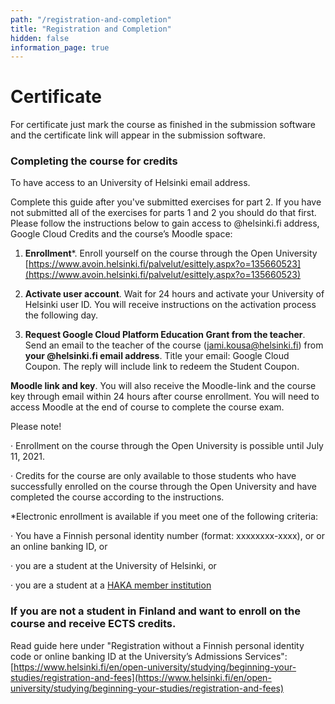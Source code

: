 ```yaml
---
path: "/registration-and-completion"
title: "Registration and Completion"
hidden: false
information_page: true
---
```


# Certificate #

For certificate just mark the course as finished in the submission software and the certificate link will appear in the submission software.

### Completing the course for credits ###

To have access to an University of Helsinki email address.

Complete this guide after you've submitted exercises for part 2. If you have not submitted all of the exercises for parts 1 and 2 you should do that first. Please follow the instructions below to gain access to @helsinki.fi address, Google Cloud Credits and the course’s Moodle space:

1. **Enrollment***. Enroll yourself on the course through the Open University [https://www.avoin.helsinki.fi/palvelut/esittely.aspx?o=135660523](https://www.avoin.helsinki.fi/palvelut/esittely.aspx?o=135660523)

2. **Activate user account**. Wait for 24 hours and activate your University of Helsinki user ID. You will receive instructions on the activation process the following day.

3. **Request Google Cloud Platform Education Grant from the teacher**. Send an email to the teacher of the course (jami.kousa@helsinki.fi) from **your @helsinki.fi email address**. Title your email: Google Cloud Coupon. The reply will include link to redeem the Student Coupon.

**Moodle link and key**. You will also receive the Moodle-link and the course key through email within 24 hours after course enrollment. You will need to access Moodle at the end of course to complete the course exam.

Please note!

· Enrollment on the course through the Open University is possible until July 11, 2021.

· Credits for the course are only available to those students who have successfully enrolled on the course through the Open University and have completed the course according to the instructions.

*Electronic enrollment is available if you meet one of the following criteria:

· You have a Finnish personal identity number (format: xxxxxxxx-xxxx), or or an online banking ID, or

· you are a student at the University of Helsinki, or

· you are a student at a [HAKA member institution](https://wiki.eduuni.fi/display/CSCHAKA/Members+and+partners)

### If you are not a student in Finland and want to enroll on the course and receive ECTS credits. ###

Read guide here under "Re­gis­tra­tion without a Finnish per­sonal identity code or on­line bank­ing ID at the Uni­versity’s Ad­mis­sions Services": [https://www.helsinki.fi/en/open-university/studying/beginning-your-studies/registration-and-fees](https://www.helsinki.fi/en/open-university/studying/beginning-your-studies/registration-and-fees)
